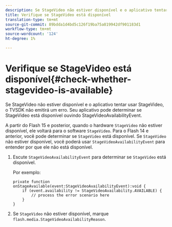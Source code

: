 ```yaml
---
description: Se StageVideo não estiver disponível e o aplicativo tentar usar StageVideo, o TVSDK não emitirá um erro. Seu aplicativo pode determinar se StageVideo está disponível ouvindo StageVideoAvailabilityEvent.
title: Verifique se StageVideo está disponível
translation-type: tm+mt
source-git-commit: 89bdda1d4bd5c126f19ba75a819942df901183d1
workflow-type: tm+mt
source-wordcount: '124'
ht-degree: 1%

---
```



# Verifique se StageVideo está disponível{#check-whether-stagevideo-is-available}

Se StageVideo não estiver disponível e o aplicativo tentar usar StageVideo, o TVSDK não emitirá um erro. Seu aplicativo pode determinar se StageVideo está disponível ouvindo StageVideoAvailabilityEvent.

A partir do Flash 15 e posterior, quando o hardware `StageVideo` não estiver disponível, ele voltará para o software `StageVideo`. Para o Flash 14 e anterior, você pode determinar se `StageVideo` está disponível. Se `StageVideo` não estiver disponível, você poderá usar `StageVideoAvailabilityEvent` para entender por que ele não está disponível.

1. Escute `StageVideoAvailabilityEvent` para determinar se `StageVideo` está disponível.

   Por exemplo:

   ```
   private function onStageAvailable(event:StageVideoAvailabilityEvent):void {
       if (event.availability != StageVideoAvailability.AVAILABLE) {
           // process the error scenario here
       }
   }
   ```

1. Se `StageVideo` não estiver disponível, marque `flash.media.StageVideoAvailabilityReason`.
